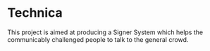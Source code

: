 # Technica
This project is aimed at producing a Signer System which helps the communicably challenged people to talk to the general crowd.
